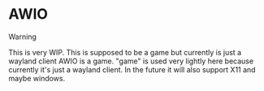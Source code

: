 # AWIO
> [!WARNING]
> This is very WIP. This is supposed to be a game but currently is just a wayland client
AWIO is a game. "game" is used very lightly here because currently it's just a wayland client.
In the future it will also support X11 and maybe windows.

